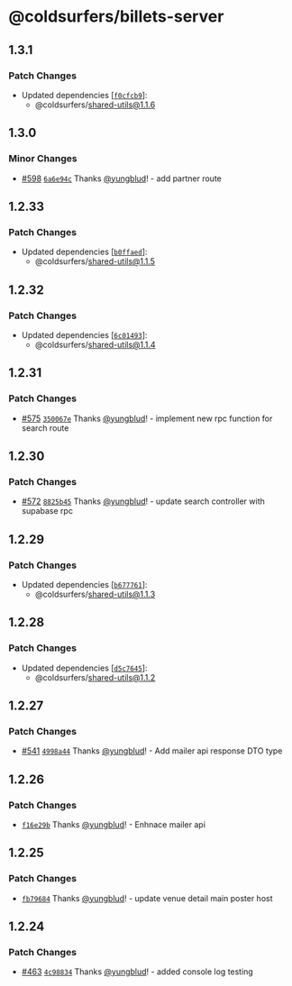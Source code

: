 # @coldsurfers/billets-server

## 1.3.1

### Patch Changes

- Updated dependencies [[`f0cfcb9`](https://github.com/coldsurfers/surfers-root/commit/f0cfcb96d5b499b7ea198f307b1bc405c9393d01)]:
  - @coldsurfers/shared-utils@1.1.6

## 1.3.0

### Minor Changes

- [#598](https://github.com/coldsurfers/surfers-root/pull/598) [`6a6e94c`](https://github.com/coldsurfers/surfers-root/commit/6a6e94c8051cecfbaa55eadce75ed4711bac6580) Thanks [@yungblud](https://github.com/yungblud)! - add partner route

## 1.2.33

### Patch Changes

- Updated dependencies [[`b0ffaed`](https://github.com/coldsurfers/surfers-root/commit/b0ffaeded1c27602e2ba2599f96fb84e912ef41c)]:
  - @coldsurfers/shared-utils@1.1.5

## 1.2.32

### Patch Changes

- Updated dependencies [[`6c01493`](https://github.com/coldsurfers/surfers-root/commit/6c0149357f0ca8c34d43e4a5b98476c5616adc03)]:
  - @coldsurfers/shared-utils@1.1.4

## 1.2.31

### Patch Changes

- [#575](https://github.com/coldsurfers/surfers-root/pull/575) [`350067e`](https://github.com/coldsurfers/surfers-root/commit/350067ebf86a320e8d3a1e5d0223ee4a4f9759af) Thanks [@yungblud](https://github.com/yungblud)! - implement new rpc function for search route

## 1.2.30

### Patch Changes

- [#572](https://github.com/coldsurfers/surfers-root/pull/572) [`8825b45`](https://github.com/coldsurfers/surfers-root/commit/8825b45c352b95227e7c9fe6c2d826872da175d7) Thanks [@yungblud](https://github.com/yungblud)! - update search controller with supabase rpc

## 1.2.29

### Patch Changes

- Updated dependencies [[`b677761`](https://github.com/coldsurfers/surfers-root/commit/b67776103d8e893fbf4f5aa9a1a78ea0daf74b59)]:
  - @coldsurfers/shared-utils@1.1.3

## 1.2.28

### Patch Changes

- Updated dependencies [[`d5c7645`](https://github.com/coldsurfers/surfers-root/commit/d5c7645d71ae509ebfe1dfcbe90ee600cbbc57b0)]:
  - @coldsurfers/shared-utils@1.1.2

## 1.2.27

### Patch Changes

- [#541](https://github.com/coldsurfers/surfers-root/pull/541) [`4998a44`](https://github.com/coldsurfers/surfers-root/commit/4998a44a60f63292f4eb392eded7b8df08fb039f) Thanks [@yungblud](https://github.com/yungblud)! - Add mailer api response DTO type

## 1.2.26

### Patch Changes

- [`f16e29b`](https://github.com/coldsurfers/surfers-root/commit/f16e29b4ab101971d661f11da5fd706226fcd272) Thanks [@yungblud](https://github.com/yungblud)! - Enhnace mailer api

## 1.2.25

### Patch Changes

- [`fb79684`](https://github.com/coldsurfers/surfers-root/commit/fb796844245b1020cc8168880eb7589582df4622) Thanks [@yungblud](https://github.com/yungblud)! - update venue detail main poster host

## 1.2.24

### Patch Changes

- [#463](https://github.com/coldsurfers/surfers-root/pull/463) [`4c98834`](https://github.com/coldsurfers/surfers-root/commit/4c988346e425f093b650c866087e796a87a4007d) Thanks [@yungblud](https://github.com/yungblud)! - added console log testing
